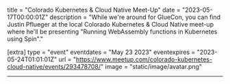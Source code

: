 title = "Colorado Kubernetes & Cloud Native Meet-Up"
date = "2023-05-17T00:00:01Z"
description = "While we're around for GlueCon, you can find Justin Pflueger at the local Colorado Kubernetes & Cloud Native meet-up where he'll be presenting \"Running WebAssembly functions in Kubernetes using Spin\"."

[extra]
type = "event"
eventdates = "May 23 2023"
eventexpires = "2023-05-24T01:01:01Z"
url = "https://www.meetup.com/colorado-kubernetes-cloud-native/events/293478708/"
image = "static/image/avatar.png"

---

